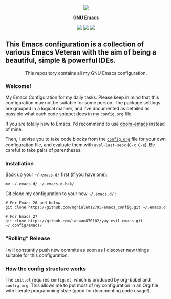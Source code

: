 <p align="center">
  <img src="https://upload.wikimedia.org/wikipedia/commons/thumb/0/08/EmacsIcon.svg/120px-EmacsIcon.svg.png" />
</p>
<p align="center"><a href="https://www.gnu.org/software/emacs/"><b>GNU Emacs</b></a></p>
<p align="center">
	<a href="https://unlicense.org/"><img src="https://img.shields.io/badge/License-UNLICENSE-blue"/></a>
	<a href=""><img src="https://img.shields.io/badge/Maintain%3F-Forever-brightgreen"/></a>
	<a href="https://www.gnu.org/software/emacs/"><img src="https://img.shields.io/badge/Emacs-26.3-blueviolet"/></a>
</p>

This Emacs configuration is a collection of various Emacs Veteran with the aim of being a beautiful, simple & powerful IDEs.
---
<p align="center">This repository contains all my GNU Emacs configuration.</p>


### Welcome!

My Emacs Configuration for my daily tasks. Please keep in mind that this configuration may not be suitable for some person.
The package settings are grouped in a logical manner, and I've documented as detailed as possible what each code snippet does in my `config.org` file.

If you are totally new to Emacs. I'd recommend to use [doom-emacs](https://github.com/hlissner/doom-emacs) instead of mine.

Then, I advise you to take code blocks from the [`config.org`](https://github.com/nghialam12795/emacs_config/blob/master/config.org)
file for your own configuration file, and evaluate them with `eval-last-sepx` (`C-x C-e`). Be careful to take pairs of parentheses.

### Installation
Back up your `~/.emacs.d/` first (if you have one):

```
mv ~/.emacs.d/ ~/.emacs.d.bak/
```

Git clone my configuration to your new `~/.emacs.d/` :

```
# For Emacs 26 and below
git clone https://github.com/nghialam12795/emacs_config.git ~/.emacs.d

# For Emacs 27
git clone https://github.com/ianpan870102/yay-evil-emacs.git ~/.config/emacs/
```

### "Rolling" Release
I will constantly push new commits as soon as I discover new things suitable for this configuration.

### How the config structure works

The `init.el` requires `config.el`, which is produced by org-babel and `config.org`. This allows me to put most of my configuration in an Org file with literate programming style (good for documenting code usage!).
